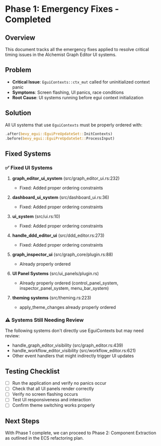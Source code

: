 # Phase 1: Emergency Fixes - Completed

## Overview
This document tracks all the emergency fixes applied to resolve critical timing issues in the Alchemist Graph Editor UI systems.

## Problem
- **Critical Issue**: `EguiContexts::ctx_mut` called for uninitialized context panic
- **Symptoms**: Screen flashing, UI panics, race conditions
- **Root Cause**: UI systems running before egui context initialization

## Solution
All UI systems that use `EguiContexts` must be properly ordered with:
```rust
.after(bevy_egui::EguiPreUpdateSet::InitContexts)
.before(bevy_egui::EguiPreUpdateSet::ProcessInput)
```

## Fixed Systems

### ✅ Fixed UI Systems
1. **graph_editor_ui_system** (src/graph_editor_ui.rs:232)
   - Fixed: Added proper ordering constraints

2. **dashboard_ui_system** (src/dashboard_ui.rs:36)
   - Fixed: Added proper ordering constraints

3. **ui_system** (src/ui.rs:10)
   - Fixed: Added proper ordering constraints

4. **handle_ddd_editor_ui** (src/ddd_editor.rs:273)
   - Fixed: Added proper ordering constraints

5. **graph_inspector_ui** (src/graph_core/plugin.rs:88)
   - Already properly ordered

6. **UI Panel Systems** (src/ui_panels/plugin.rs)
   - Already properly ordered (control_panel_system, inspector_panel_system, menu_bar_system)

7. **theming systems** (src/theming.rs:223)
   - apply_theme_changes already properly ordered

### ⚠️ Systems Still Needing Review
The following systems don't directly use EguiContexts but may need review:
- handle_graph_editor_visibility (src/graph_editor.rs:439)
- handle_workflow_editor_visibility (src/workflow_editor.rs:621)
- Other event handlers that might indirectly trigger UI updates

## Testing Checklist
- [ ] Run the application and verify no panics occur
- [ ] Check that all UI panels render correctly
- [ ] Verify no screen flashing occurs
- [ ] Test UI responsiveness and interaction
- [ ] Confirm theme switching works properly

## Next Steps
With Phase 1 complete, we can proceed to Phase 2: Component Extraction as outlined in the ECS refactoring plan.
